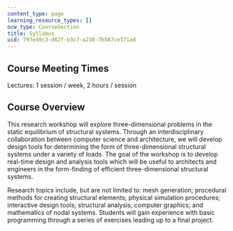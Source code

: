```yaml
---
content_type: page
learning_resource_types: []
ocw_type: CourseSection
title: Syllabus
uid: 797e49c3-d62f-b3c7-a238-7b587ce371ad
---
```


Course Meeting Times
--------------------

Lectures: 1 session / week, 2 hours / session

Course Overview
---------------

This research workshop will explore three-dimensional problems in the static equilibrium of structural systems. Through an interdisciplinary collaboration between computer science and architecture, we will develop design tools for determining the form of three-dimensional structural systems under a variety of loads. The goal of the workshop is to develop real-time design and analysis tools which will be useful to architects and engineers in the form-finding of efficient three-dimensional structural systems.

Research topics include, but are not limited to: mesh generation; procedural methods for creating structural elements; physical simulation procedures; interactive design tools; structural analysis; computer graphics; and mathematics of nodal systems. Students will gain experience with basic programming through a series of exercises leading up to a final project.